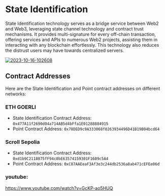 # State Identification
State Identification technology serves as a bridge service between Web2 and Web3, leveraging state channel technology and contract trust mechanisms. It provides multi-signature for every off-chain transaction, offering services and APIs to numerous Web2 projects, assisting them in interacting with any blockchain effortlessly. This technology also reduces the distrust users may have towards centralized servers.

<a href="https://ibb.co/Lx5qFpP"><img src="https://i.ibb.co/7n4Tfyz/2023-10-16-102608.png" alt="2023-10-16-102608" border="0" /></a>
## Contract Addresses

Here are the State Identification and Point contract addresses on different networks:

### ETH GOERLI

- State Identification Contract Address: `0x477A11f2690d04a714AB5d4bFfa1E01288884915`
- Point Contract Address: `0x78DED9c9A333068f0263934496D41B19B04bcd64`

### Scroll Sepolia

- State Identification Contract Address: `0xd1b9C2118075fF94c0bE63574159301F1609c5A4`
- Point Contract Address: `0xC87AAEeaF3Af3e3c244db2536a8ab471cEFEe06d`

### youtube:
https://www.youtube.com/watch?v=GcKP-ao5HUQ
  


